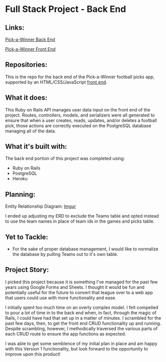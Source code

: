 # Full Stack Project - Back End

## Links:

[Pick-a-Winner Back End](https://pick-a-winner-nfl.herokuapp.com/)

[Pick-a-Winner Front End](https://mdcollins80.github.io/pick-a-winner/)

## Repositories:

This is the repo for the back end of the Pick-a-Winner football picks app, supported by an HTML/CSS/JavaScript [front end](https://github.com/mdcollins80/pick-a-winner).

## What it does:

This Ruby on Rails API manages user data input on the front end of the project.  Routes, controllers, models, and serializers were all generated to ensure that when a user creates, reads, updates, and/or deletes a football pick, those actions are correctly executed on the PostgreSQL database managing all of the data.

## What it's built with:

The back end portion of this project was completed using:
- Ruby on Rails
- PostgreSQL
- Heroku

## Planning:

Entity Relationship Diagram: [Imgur]([Imgur](https://i.imgur.com/ANfjDYZ.jpg))

I ended up adjusting my ERD to exclude the Teams table and opted instead to use the team names in place of team ids in the games and picks table.

## Yet to Tackle:

- For the sake of proper database management, I would like to normalize the database by pulling Teams out to it's own table.

## Project Story:

I picked this project because it is something I've managed for the past few years using Google Forms and Sheets.  I thought it would be fun and potentially useful for the future to convert that league over to a web app that users could use with more functionality and ease.

I initially spent too much time on an overly complex model.  I felt compelled to pour a lot of time in to the back end when, in fact, through the magic of Rails, I could have had that set up in a matter of minutes.  I scrambled for the past few days, then, to get the front end CRUD functionality up and running.  Despite scrambling, however, I methodically traversed the various parts of each CRUD route to ensure the app functions as expected.

I was able to get some semblence of my initial plan in place and am happy with this Version 1 functionality, but look forward to the opportunity to improve upon this product!
